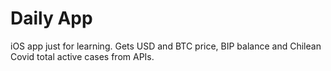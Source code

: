 # Daily App
iOS app just for learning. Gets USD and BTC price, BIP balance and Chilean Covid total active cases from APIs.

